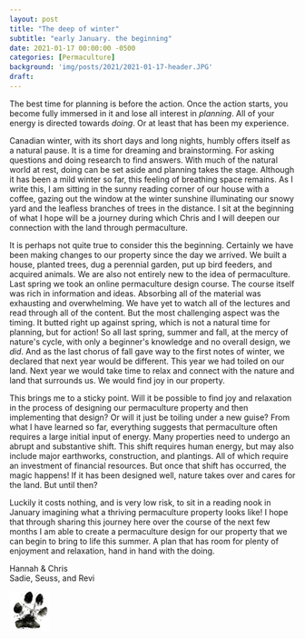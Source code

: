 ```yaml
---
layout: post
title: "The deep of winter"
subtitle: "early January. the beginning"
date: 2021-01-17 00:00:00 -0500
categories: [Permaculture]
background: 'img/posts/2021/2021-01-17-header.JPG'
draft:
---
```


The best time for planning is before the action. Once the action starts, you  become fully immersed in it and lose all interest in *planning*. All of your energy is directed towards *doing*. Or at least that has been my experience. 

Canadian winter, with its short days and long nights, humbly offers itself as a natural pause. It is a time for dreaming and brainstorming. For asking questions and doing research to find answers. With much of the natural world at rest, doing can be set aside and planning takes the stage. Although it has been a mild winter so far, this feeling of breathing space remains. As I write this, I am sitting in the sunny reading corner of our house with a coffee, gazing out the window at the winter sunshine illuminating our snowy yard and the leafless branches of trees in the distance. I sit at the beginning of what I hope will be a journey during which Chris and I will deepen our connection with the land through permaculture. 

It is perhaps not quite true to consider this the beginning. Certainly we have been making changes to our property since the day we arrived. We built a house, planted trees, dug a perennial garden, put up bird feeders, and acquired animals. We are also not entirely new to the idea of permaculture. Last spring we took an online permaculture design course. The course itself was rich in information and ideas. Absorbing all of the material was exhausting and overwhelming. We have yet to watch all of the lectures and read through all of the content. But the most challenging aspect was the timing. It butted right up against spring, which is not a natural time for planning, but for action! So all last spring, summer and fall, at the mercy of nature's cycle, with only a beginner's knowledge and no overall design, we *did*. And as the last chorus of fall gave way to the first notes of winter, we declared that next year would be different. This year we had toiled on our land. Next year we would take time to relax and connect with the nature and land that surrounds us. We would find joy in our property.

This brings me to a sticky point. Will it be possible to find joy and relaxation in the process of designing our permaculture property and then implementing that design? Or will it just be toiling under a new guise? From what I have learned so far, everything suggests that permaculture often requires a large initial input of energy. Many properties need to undergo an abrupt and substantive shift. This shift requires human energy, but may also include major earthworks, construction, and plantings. All of which require an investment of financial resources. But once that shift has occurred, the magic happens! If it has been designed well, nature takes over and cares for the land. But until then? 

Luckily it costs nothing, and is very low risk, to sit in a reading nook in January imagining what a thriving permaculture property looks like! I hope that through sharing this journey here over the course of the next few months I am able to create a permaculture design for our property that we can begin to bring to life this summer. A plan that has room for plenty of enjoyment and relaxation, hand in hand with the doing.

Hannah & Chris<br />
Sadie, Seuss, and Revi

![paw](/img/paw70x70.jpg)